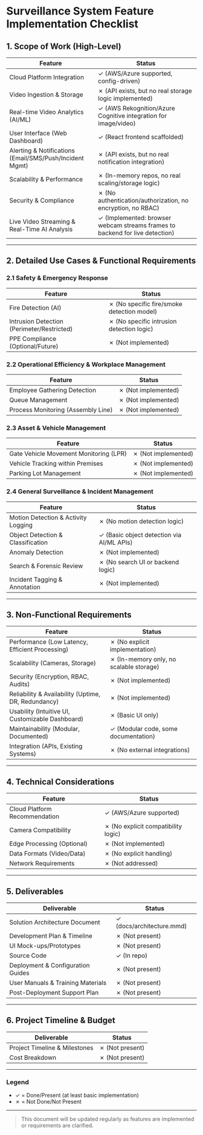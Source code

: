 # Surveillance System Feature Implementation Checklist

## 1. Scope of Work (High-Level)
| Feature | Status |
|---------|--------|
| Cloud Platform Integration | ✓ (AWS/Azure supported, config-driven) |
| Video Ingestion & Storage | ✗ (API exists, but no real storage logic implemented) |
| Real-time Video Analytics (AI/ML) | ✓ (AWS Rekognition/Azure Cognitive integration for image/video) |
| User Interface (Web Dashboard) | ✓ (React frontend scaffolded) |
| Alerting & Notifications (Email/SMS/Push/Incident Mgmt) | ✗ (API exists, but no real notification integration) |
| Scalability & Performance | ✗ (In-memory repos, no real scaling/storage logic) |
| Security & Compliance | ✗ (No authentication/authorization, no encryption, no RBAC) |
| Live Video Streaming & Real-Time AI Analysis | ✓ (Implemented: browser webcam streams frames to backend for live detection) |

---

## 2. Detailed Use Cases & Functional Requirements

### 2.1 Safety & Emergency Response
| Feature | Status |
|---------|--------|
| Fire Detection (AI) | ✗ (No specific fire/smoke detection model) |
| Intrusion Detection (Perimeter/Restricted) | ✗ (No specific intrusion detection logic) |
| PPE Compliance (Optional/Future) | ✗ (Not implemented) |

### 2.2 Operational Efficiency & Workplace Management
| Feature | Status |
|---------|--------|
| Employee Gathering Detection | ✗ (Not implemented) |
| Queue Management | ✗ (Not implemented) |
| Process Monitoring (Assembly Line) | ✗ (Not implemented) |

### 2.3 Asset & Vehicle Management
| Feature | Status |
|---------|--------|
| Gate Vehicle Movement Monitoring (LPR) | ✗ (Not implemented) |
| Vehicle Tracking within Premises | ✗ (Not implemented) |
| Parking Lot Management | ✗ (Not implemented) |

### 2.4 General Surveillance & Incident Management
| Feature | Status |
|---------|--------|
| Motion Detection & Activity Logging | ✗ (No motion detection logic) |
| Object Detection & Classification | ✓ (Basic object detection via AI/ML APIs) |
| Anomaly Detection | ✗ (Not implemented) |
| Search & Forensic Review | ✗ (No search UI or backend logic) |
| Incident Tagging & Annotation | ✗ (Not implemented) |

---

## 3. Non-Functional Requirements

| Feature | Status |
|---------|--------|
| Performance (Low Latency, Efficient Processing) | ✗ (No explicit implementation) |
| Scalability (Cameras, Storage) | ✗ (In-memory only, no scalable storage) |
| Security (Encryption, RBAC, Audits) | ✗ (Not implemented) |
| Reliability & Availability (Uptime, DR, Redundancy) | ✗ (Not implemented) |
| Usability (Intuitive UI, Customizable Dashboard) | ✗ (Basic UI only) |
| Maintainability (Modular, Documented) | ✓ (Modular code, some documentation) |
| Integration (APIs, Existing Systems) | ✗ (No external integrations) |

---

## 4. Technical Considerations

| Feature | Status |
|---------|--------|
| Cloud Platform Recommendation | ✓ (AWS/Azure supported) |
| Camera Compatibility | ✗ (No explicit compatibility logic) |
| Edge Processing (Optional) | ✗ (Not implemented) |
| Data Formats (Video/Data) | ✗ (No explicit handling) |
| Network Requirements | ✗ (Not addressed) |

---

## 5. Deliverables

| Deliverable | Status |
|-------------|--------|
| Solution Architecture Document | ✓ (docs/architecture.mmd) |
| Development Plan & Timeline | ✗ (Not present) |
| UI Mock-ups/Prototypes | ✗ (Not present) |
| Source Code | ✓ (In repo) |
| Deployment & Configuration Guides | ✗ (Not present) |
| User Manuals & Training Materials | ✗ (Not present) |
| Post-Deployment Support Plan | ✗ (Not present) |

---

## 6. Project Timeline & Budget

| Deliverable | Status |
|-------------|--------|
| Project Timeline & Milestones | ✗ (Not present) |
| Cost Breakdown | ✗ (Not present) |

---

### Legend
- ✓ = Done/Present (at least basic implementation)
- ✗ = Not Done/Not Present

---

> This document will be updated regularly as features are implemented or requirements are clarified. 